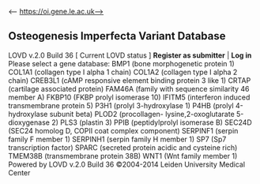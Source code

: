 <-- https://oi.gene.le.ac.uk-->

## Osteogenesis Imperfecta Variant Database
LOVD v.2.0 Build 36 [ Current LOVD status ] 
**Register as submitter** | **Log in**  
Please select a gene database: 
BMP1 (bone morphogenetic protein 1) COL1A1 (collagen type I alpha 1 chain) COL1A2 (collagen type I alpha 2 chain) CREB3L1 (cAMP responsive element binding protein 3 like 1) CRTAP (cartilage associated protein) FAM46A (family with sequence similarity 46 member A) FKBP10 (FKBP prolyl isomerase 10) IFITM5 (interferon induced transmembrane protein 5) P3H1 (prolyl 3-hydroxylase 1) P4HB (prolyl 4-hydroxylase subunit beta) PLOD2 (procollagen- lysine,2-oxoglutarate 5-dioxygenase 2) PLS3 (plastin 3) PPIB (peptidylprolyl isomerase B) SEC24D (SEC24 homolog D, COPII coat complex component) SERPINF1 (serpin family F member 1) SERPINH1 (serpin family H member 1) SP7 (Sp7 transcription factor) SPARC (secreted protein acidic and cysteine rich) TMEM38B (transmembrane protein 38B) WNT1 (Wnt family member 1)  
Powered by LOVD v.2.0 Build 36 
©2004-2014 Leiden University Medical Center